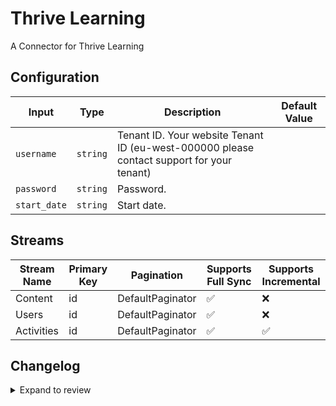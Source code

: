 # Thrive Learning
A Connector for Thrive Learning

## Configuration

| Input | Type | Description | Default Value |
|-------|------|-------------|---------------|
| `username` | `string` | Tenant ID. Your website Tenant ID (eu-west-000000 please contact support for your tenant) |  |
| `password` | `string` | Password.  |  |
| `start_date` | `string` | Start date.  |  |

## Streams
| Stream Name | Primary Key | Pagination | Supports Full Sync | Supports Incremental |
|-------------|-------------|------------|---------------------|----------------------|
| Content | id | DefaultPaginator | ✅ |  ❌  |
| Users | id | DefaultPaginator | ✅ |  ❌  |
| Activities | id | DefaultPaginator | ✅ |  ✅  |

## Changelog

<details>
  <summary>Expand to review</summary>

| Version          | Date              | Pull Request | Subject        |
|------------------|-------------------|--------------|----------------|
| 0.0.10 | 2025-08-24 | [65437](https://github.com/airbytehq/airbyte/pull/65437) | Update dependencies |
| 0.0.9 | 2025-08-16 | [65022](https://github.com/airbytehq/airbyte/pull/65022) | Update dependencies |
| 0.0.8 | 2025-08-02 | [64410](https://github.com/airbytehq/airbyte/pull/64410) | Update dependencies |
| 0.0.7 | 2025-07-12 | [63059](https://github.com/airbytehq/airbyte/pull/63059) | Update dependencies |
| 0.0.6 | 2025-07-05 | [62731](https://github.com/airbytehq/airbyte/pull/62731) | Update dependencies |
| 0.0.5 | 2025-06-28 | [62254](https://github.com/airbytehq/airbyte/pull/62254) | Update dependencies |
| 0.0.4 | 2025-06-21 | [61794](https://github.com/airbytehq/airbyte/pull/61794) | Update dependencies |
| 0.0.3 | 2025-06-14 | [61612](https://github.com/airbytehq/airbyte/pull/61612) | Update dependencies |
| 0.0.2 | 2025-05-25 | [60447](https://github.com/airbytehq/airbyte/pull/60447) | Update dependencies |
| 0.0.1 | 2025-05-16 | | Initial release by [@cjm-s](https://github.com/cjm-s) via Connector Builder |

</details>

